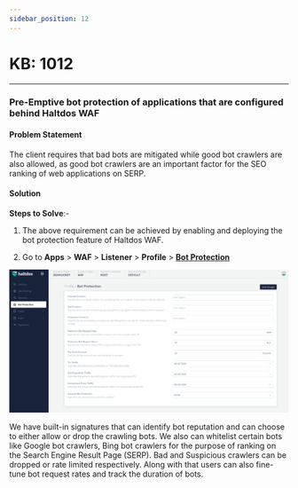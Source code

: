 ```yaml
---
sidebar_position: 12
---
```


# KB: 1012
-----------

### **Pre-Emptive bot protection of applications that are configured behind Haltdos WAF**

#### **Problem Statement**

The client requires that bad bots are mitigated while good bot crawlers are also allowed, as good bot crawlers are an important factor for the SEO ranking of web applications on SERP.

#### **Solution**

**Steps to Solve**:-

1. The above requirement can be achieved by enabling and deploying the bot protection feature of Haltdos WAF.

2. Go to **Apps** > **WAF** > **Listener** > **Profile** > [**Bot Protection**](docs/waf/listener/profiles/bot.md)

![kb:1012](/img/waf/kb/v2/bot_kb_1012_1.png)

We have built-in signatures that can identify bot reputation and can choose to either allow or drop the crawling bots. We also can whitelist certain bots like Google bot crawlers, Bing bot crawlers for the purpose of ranking on the Search Engine Result Page (SERP).
Bad and Suspicious crawlers can be dropped or rate limited respectively. Along with that users can also fine-tune bot request rates and track the duration of bots. 